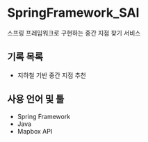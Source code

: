 # SpringFramework_SAI

스프링 프레임워크로 구현하는 중간 지점 찾기 서비스


## 기록 목록
* 지하철 기반 중간 지점 추천

## 사용 언어 및 툴
* Spring Framework
* Java
* Mapbox API
